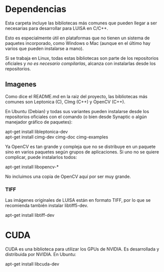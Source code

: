 # Dependencias

Esta carpeta incluye las bibliotecas más comunes que pueden llegar a ser
necesarias para desarrollar para LUISA en C/C++.

Esto es especialmente útil en plataformas que no tienen un sistema de
paquetes incorporado, como Windows o Mac (aunque en el último hay varios
que pueden instalarse a mano).

Si se trabaja en Linux, todas estas bibliotecas son parte de los repositorios
oficiales y *no es necesario compilarlas*, alcanza con instalarlas desde
los repositorios.

## Imagenes

Como dice el README.md en la raiz del proyecto, las bibliotecas más comunes son Leptonica (C),
CImg (C++) y OpenCV (C++).

En Ubuntu (Debian) y todas sus variantes pueden instalarse desde los repositorios oficiales
con el comando (o bien desde Synaptic o algún manejador gráfico de paquetes):

apt-get install libleptonica-dev  
apt-get install cimg-dev cimg-doc cimg-examples

Ya OpenCV es tan grande y compleja que no se distribuye en un paquete sino en varios paquetes
según grupos de aplicaciones. Si uno no se quiere complicar, puede instalarlos todos:

apt-get install libopencv-*

No incluimos una copia de OpenCV aquí por ser muy grande.

### TIFF

Las imágenes originales de LUISA están en formato TIFF, por lo que se recomienda
también instalar libtiff5-dev.

apt-get install libtiff-dev

# CUDA

CUDA es una biblioteca para utilizar los GPUs de NVIDIA. Es desarrollada y distribuida por
NVIDIA. En Ubuntu:

apt-get install libcuda-dev


